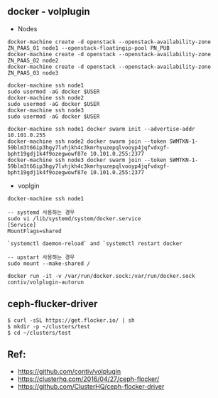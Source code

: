 ## docker - volplugin
- Nodes
```
docker-machine create -d openstack --openstack-availability-zone ZN_PAAS_01 node1 --openstack-floatingip-pool PN_PUB
docker-machine create -d openstack --openstack-availability-zone ZN_PAAS_02 node2
docker-machine create -d openstack --openstack-availability-zone ZN_PAAS_03 node3

docker-machine ssh node1 
sudo usermod -aG docker $USER
docker-machine ssh node2 
sudo usermod -aG docker $USER
docker-machine ssh node3 
sudo usermod -aG docker $USER

docker-machine ssh node1 docker swarm init --advertise-addr 10.101.0.255
docker-machine ssh node2 docker swarm join --token SWMTKN-1-59blm3t66ip3hgy7lvhjkh4c3kmrhyuzepqlvooyp4jqfvdxgf-bpht19gdj1k4f9ozegwowf87e 10.101.0.255:2377
docker-machine ssh node3 docker swarm join --token SWMTKN-1-59blm3t66ip3hgy7lvhjkh4c3kmrhyuzepqlvooyp4jqfvdxgf-bpht19gdj1k4f9ozegwowf87e 10.101.0.255:2377
```

- voplgin
```
docker-machine ssh node1 

-- systemd 사용하는 경우
sudo vi /lib/systemd/system/docker.service
[Service]
MountFlags=shared 

`systemctl daemon-reload` and `systemctl restart docker

-- upstart 사용하는 경우
sudo mount --make-shared /

docker run -it -v /var/run/docker.sock:/var/run/docker.sock contiv/volplugin-autorun
```


## ceph-flucker-driver

```
$ curl -sSL https://get.flocker.io/ | sh
$ mkdir -p ~/clusters/test
$ cd ~/clusters/test
```

## Ref:
- https://github.com/contiv/volplugin
- https://clusterhq.com/2016/04/27/ceph-flocker/
- https://github.com/ClusterHQ/ceph-flocker-driver

